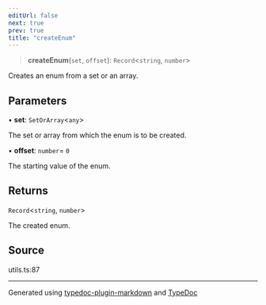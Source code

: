 ```yaml
---
editUrl: false
next: true
prev: true
title: "createEnum"
---
```


> **createEnum**(`set`, `offset`): `Record`\<`string`, `number`\>

Creates an enum from a set or an array.

## Parameters

• **set**: `SetOrArray`\<`any`\>

The set or array from which the enum is to be created.

• **offset**: `number`= `0`

The starting value of the enum.

## Returns

`Record`\<`string`, `number`\>

The created enum.

## Source

utils.ts:87

***

Generated using [typedoc-plugin-markdown](https://www.npmjs.com/package/typedoc-plugin-markdown) and [TypeDoc](https://typedoc.org/)
